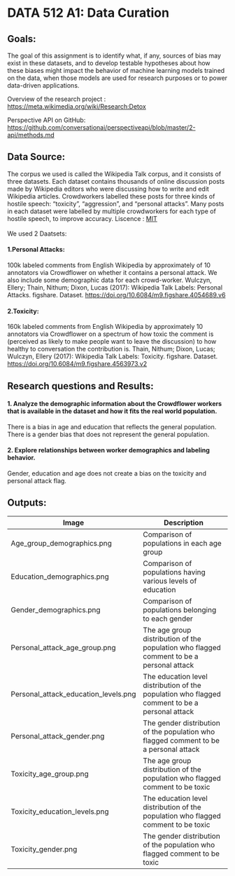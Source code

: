 # DATA 512 A1: Data Curation
## Goals:
The goal of this assignment is to identify what, if any, sources of bias may exist in these datasets, and to develop testable hypotheses about how these biases might impact the behavior of machine learning models trained on the data, when those models are used for research purposes or to power data-driven applications. 

Overview of the research project : https://meta.wikimedia.org/wiki/Research:Detox

Perspective API on GitHub: https://github.com/conversationai/perspectiveapi/blob/master/2-api/methods.md


## Data Source:
The corpus we used is called the Wikipedia Talk corpus, and it consists of three datasets. Each dataset contains thousands of online discussion posts made by Wikipedia editors who were discussing how to write and edit Wikipedia articles. Crowdworkers labelled these posts for three kinds of hostile speech: “toxicity”, “aggression”, and “personal attacks”. Many posts in each dataset were labelled by multiple crowdworkers for each type of hostile speech, to improve accuracy.
Liscence : [MIT](https://github.com/ankitapal189/data-512/blob/main/data-512-a1/LICENSE.md)<BR>
 <BR>
 We used 2 Daatsets:<BR>
#### 1.Personal Attacks: 

100k labeled comments from English Wikipedia by approximately of 10 annotators via Crowdflower on whether it contains a personal attack. We also include some demographic data for each crowd-worker.
Wulczyn, Ellery; Thain, Nithum; Dixon, Lucas (2017): Wikipedia Talk Labels: Personal Attacks. figshare. Dataset. https://doi.org/10.6084/m9.figshare.4054689.v6<BR>

#### 2.Toxicity:

160k labeled comments from English Wikipedia by approximately 10 annotators via Crowdflower on a spectrum of how toxic the comment is (perceived as likely to make people want to leave the discussion) to how healthy to conversation the contribution is.
Thain, Nithum; Dixon, Lucas; Wulczyn, Ellery (2017): Wikipedia Talk Labels: Toxicity. figshare. Dataset. https://doi.org/10.6084/m9.figshare.4563973.v2

## Research questions and Results:
#### **1. Analyze the demographic information about the Crowdflower workers that is available in the dataset and how it fits the real world population.**

There is a bias in age and education that reflects the general population. There is a gender bias that does not represent the general population.

#### **2. Explore relationships between worker demographics and labeling behavior.**

Gender, education and age does not create a bias on the toxicity and personal attack flag.

## Outputs:
| Image | Description |
|--------|-------------|
| Age_group_demographics.png | Comparison of populations in each age group |
| Education_demographics.png |  Comparison of populations having various levels of education |			
| Gender_demographics.png |  Comparison of populations belonging to each gender  |
| Personal_attack_age_group.png | The age group distribution of the population who flagged comment to be a personal attack |
| Personal_attack_education_levels.png | The education level distribution of the population who flagged comment to be a personal attack |
| Personal_attack_gender.png |  The gender distribution of the population who flagged comment to be a personal attack   |
| Toxicity_age_group.png | The age group distribution of the population who flagged comment to be toxic |
| Toxicity_education_levels.png | The education level distribution of the population who flagged comment to be toxic |
| Toxicity_gender.png |  The gender distribution of the population who flagged comment to be toxic   |
